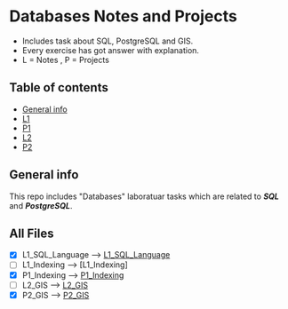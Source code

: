 # Databases Notes and Projects
- Includes task about SQL, PostgreSQL and GIS.
- Every exercise has got answer with explanation.
- L = Notes , P = Projects

## Table of contents
* [General info](#general-info)
* [L1](#lab-works)
* [P1](https://tldp.org/LDP/abs/html/index.html)
* [L2](#lab-works)
* [P2](https://tldp.org/LDP/abs/html/index.html)

## General info
This repo includes "Databases" laboratuar tasks which are related to **_SQL_** and **_PostgreSQL_**.

## All Files 
- [x] L1_SQL_Language  --> [L1_SQL_Language](https://github.com/xkyleann/Databases_Projects/blob/main/L1_SQL_Language.md)
- [ ] L1_Indexing      --> [L1_Indexing]
- [x] P1_Indexing      --> [P1_Indexing](https://github.com/xkyleann/Databases_Projects/blob/main/P1_Indexing.md) 
- [ ] L2_GIS           --> [L2_GIS](https://github.com/Kyleann/Operating-Systems/files/10022441/02.Basic.commands.pdf) 
- [x] P2_GIS           --> [P2_GIS](https://github.com/xkyleann/Databases_Projects/blob/main/P2_GIS.md)

